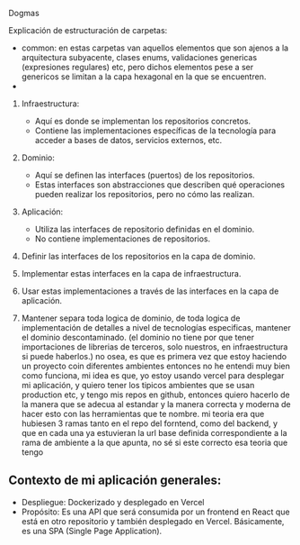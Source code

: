 Dogmas

Explicación de estructuración de carpetas:
- common: en estas carpetas van aquellos elementos que son ajenos a la arquitectura subyacente, clases enums, validaciones genericas (expresiones regulares) etc, pero dichos elementos pese a ser genericos se limitan a la capa hexagonal en la que se encuentren.
- 

1. Infraestructura:
    - Aquí es donde se implementan los repositorios concretos.
    - Contiene las implementaciones específicas de la tecnología para acceder a bases de datos, servicios externos, etc.
2. Dominio:
    - Aquí se definen las interfaces (puertos) de los repositorios.
    - Estas interfaces son abstracciones que describen qué operaciones pueden realizar los repositorios, pero no cómo las realizan.
3. Aplicación:
    - Utiliza las interfaces de repositorio definidas en el dominio.
    - No contiene implementaciones de repositorios.

1. Definir las interfaces de los repositorios en la capa de dominio.
2. Implementar estas interfaces en la capa de infraestructura.
3. Usar estas implementaciones a través de las interfaces en la capa de aplicación.
4. Mantener separa toda logica de dominio, de toda logica de implementación de detalles a nivel de tecnologías especificas, mantener el dominio descontaminado. (el dominio no tiene por que tener importaciones de librerias de terceros, solo nuestros, en infraestructura si puede haberlos.)
no osea, es que es primera vez que estoy haciendo un proyecto coin diferentes ambientes entonces no he entendi muy bien como funciona, mi idea es que, yo estoy usando vercel para desplegar mi aplicación, y quiero tener los tipicos ambientes que se usan production etc, y tengo mis repos en github, entonces quiero hacerlo de la manera que se adecua al estandar y la manera correcta y moderna de hacer esto con las herramientas que te nombre. mi teoria era que hubiesen 3 ramas tanto en el repo del forntend, como del backend, y que en cada una ya estuvieran la url base definida correspondiente a la rama de ambiente a la que apunta, no sé si este correcto esa teoria que tengo


## Contexto de mi aplicación generales:

- Despliegue: Dockerizado y desplegado en Vercel
- Propósito: Es una API que será consumida por un frontend en React que está en otro repositorio y también desplegado en Vercel. Básicamente, es una SPA (Single Page Application).